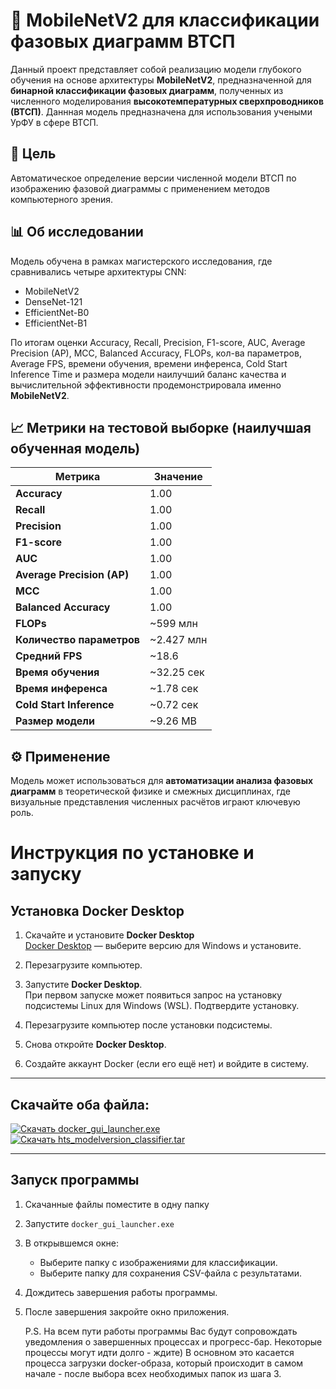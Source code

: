 # 🧠 MobileNetV2 для классификации фазовых диаграмм ВТСП

Данный проект представляет собой реализацию модели глубокого обучения на основе архитектуры **MobileNetV2**, предназначенной для **бинарной классификации фазовых диаграмм**, полученных из численного моделирования **высокотемпературных сверхпроводников (ВТСП)**. Даннная модель предназначена для использования учеными УрФУ в сфере ВТСП.

## 📌 Цель

Автоматическое определение версии численной модели ВТСП по изображению фазовой диаграммы с применением методов компьютерного зрения.

## 📊 Об исследовании

Модель обучена в рамках магистерского исследования, где сравнивались четыре архитектуры CNN:

- MobileNetV2  
- DenseNet-121  
- EfficientNet-B0  
- EfficientNet-B1  

По итогам оценки Accuracy, Recall, Precision, F1-score, AUC, Average Precision (AP), MCC, Balanced Accuracy, FLOPs, кол-ва параметров, Average FPS, времени обучения, времени инференса, Cold Start Inference Time и размера модели наилучший баланс качества и вычислительной эффективности продемонстрировала именно **MobileNetV2**.

## 📈 Метрики на тестовой выборке (наилучшая обученная модель)

| Метрика                     | Значение       |
|----------------------------|----------------|
| **Accuracy**               | 1.00           |
| **Recall**                 | 1.00           |
| **Precision**              | 1.00           |
| **F1-score**               | 1.00           |
| **AUC**                    | 1.00           |
| **Average Precision (AP)** | 1.00           |
| **MCC**                    | 1.00           |
| **Balanced Accuracy**      | 1.00           |
| **FLOPs**                  | ~599 млн       |
| **Количество параметров**  | ~2.427 млн     |
| **Средний FPS**            | ~18.6          |
| **Время обучения**         | ~32.25 сек     |
| **Время инференса**        | ~1.78 сек      |
| **Cold Start Inference**   | ~0.72 сек      |
| **Размер модели**          | ~9.26 MB       |

## ⚙️ Применение

Модель может использоваться для **автоматизации анализа фазовых диаграмм** в теоретической физике и смежных дисциплинах, где визуальные представления численных расчётов играют ключевую роль.

# Инструкция по установке и запуску

## Установка Docker Desktop

1. Скачайте и установите **Docker Desktop**  
   [Docker Desktop](https://www.docker.com/products/docker-desktop) — выберите версию для Windows и установите.

2. Перезагрузите компьютер.

3. Запустите **Docker Desktop**.  
   При первом запуске может появиться запрос на установку подсистемы Linux для Windows (WSL). Подтвердите установку.

4. Перезагрузите компьютер после установки подсистемы.

5. Снова откройте **Docker Desktop**.

6. Создайте аккаунт Docker (если его ещё нет) и войдите в систему.

---

## Скачайте оба файла:

[![Скачать docker_gui_launcher.exe](https://img.shields.io/badge/Скачать-docker_gui_launcher.exe-blue)](https://github.com/Serafim-25/HTS_ModelVersion_Classification/raw/main/hts_modelversion_classifier/docker_gui_launcher.exe)  
[![Скачать hts_modelversion_classifier.tar](https://img.shields.io/badge/Скачать-hts_modelversion_classifier.tar-blue)](https://github.com/Serafim-25/HTS_ModelVersion_Classification/raw/main/hts_modelversion_classifier/hts_modelversion_classifier.tar)

---

## Запуск программы

1. Скачанные файлы поместите в одну папку

3. Запустите `docker_gui_launcher.exe`

4. В открывшемся окне:

   - Выберите папку с изображениями для классификации.  
   - Выберите папку для сохранения CSV-файла с результатами.

5. Дождитесь завершения работы программы.

6. После завершения закройте окно приложения.

   P.S. На всем пути работы программы Вас будут сопровождать уведомления о завершенных процессах и прогресс-бар. Некоторые процессы могут идти долго - ждите) В основном это касается процесса загрузки docker-образа, который происходит в самом начале - после выбора всех необходимых папок из шага 3.
